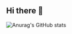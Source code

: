 ## Hi there 👋

![Anurag's GitHub stats](https://github-readme-stats.vercel.app/api?username=LuisLourenco1&show_icons=true&theme=merko&hide=issues,contribs)

<!--
**LuisLourenco1/LuisLourenco1** is a ✨ _special_ ✨ repository because its `README.md` (this file) appears on your GitHub profile.

Here are some ideas to get you started:

- 🔭 I’m currently working on ...
- 🌱 I’m currently learning ...
- 👯 I’m looking to collaborate on ...
- 🤔 I’m looking for help with ...
- 💬 Ask me about ...
- 📫 How to reach me: ...
- 😄 Pronouns: ...
- ⚡ Fun fact: ...
-->
